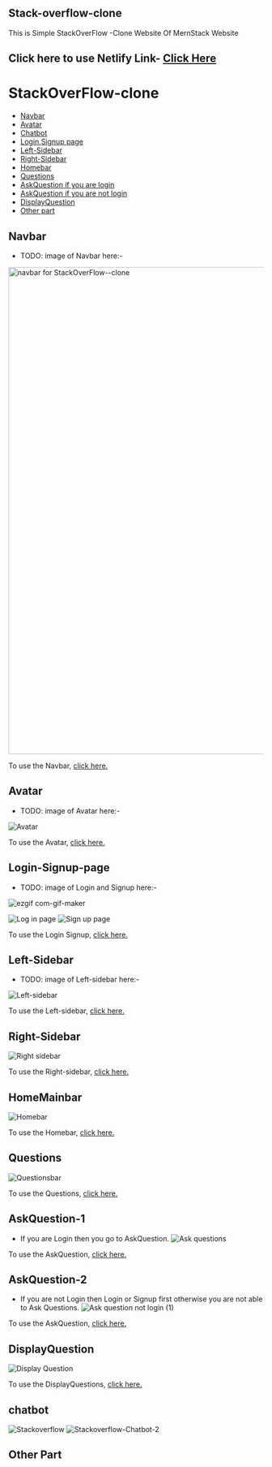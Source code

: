 ## Stack-overflow-clone

This is Simple StackOverFlow -Clone Website Of MernStack Website

## Click here to use Netlify Link- [Click Here]()

# StackOverFlow-clone

- [Navbar](#navbar)
- [Avatar](#avatar)
- [Chatbot](#chatbot)
- [Login,Signup page](#Login-Signup-page)
- [Left-Sidebar](#Left-Sidebar)
- [Right-Sidebar](#Right-Sidebar)
- [Homebar](#HomeMainbar)
- [Questions](#Questions)
- [AskQuestion if you are login](#AskQuestion-1)
- [AskQuestion if you are not login](#AskQuestion-2)
- [DisplayQuestion](#DisplayQuestion)
- [Other part](#other-part)

## Navbar

- TODO: image of Navbar here:-

<img width="960" alt="navbar for StackOverFlow--clone" src="https://user-images.githubusercontent.com/102934270/201916800-9ab808c0-aeb0-4a7e-98d3-5b8119661a51.png">

To use the Navbar, [click here.](client/src/components/Navbar)

## Avatar

- TODO: image of Avatar here:-

![Avatar](https://user-images.githubusercontent.com/102934270/202451750-225ad613-e878-47b2-a41a-238a9d01d36a.jpg)

To use the Avatar, [click here.](client/src/components/Avatar)

## Login-Signup-page

- TODO: image of Login and Signup here:-

![ezgif com-gif-maker](https://user-images.githubusercontent.com/102934270/202521975-bc1cdfac-04d2-4ad1-aa0a-6a35fc073fe5.gif)

![Log in page](https://user-images.githubusercontent.com/102934270/202522150-62abeec0-97cf-4ecf-be36-796cbd1a2157.jpg)
![Sign up page](https://user-images.githubusercontent.com/102934270/202522245-423c713f-a365-4dcf-a741-2149e885d4a1.jpg)

To use the Login Signup, [click here.](client/src/pages/Auth)

## Left-Sidebar

- TODO: image of Left-sidebar here:-

![Left-sidebar](https://user-images.githubusercontent.com/102934270/202745561-4ab8378f-056a-4a31-8edd-2efc67afc405.jpg)

To use the Left-sidebar, [click here.](client/src/components/LeftSidebar)

## Right-Sidebar

![Right sidebar](https://user-images.githubusercontent.com/102934270/202745811-8dcaa4fa-a8cd-4781-95de-8009c4ad80a0.gif)

To use the Right-sidebar, [click here.](client/src/components/RightSidebar)

## HomeMainbar

![Homebar](https://user-images.githubusercontent.com/102934270/202862060-542dbe9a-75df-4571-8487-2287602a965c.jpg)

To use the Homebar, [click here.](client/src/components/HomeMainbar)

## Questions

![Questionsbar](https://user-images.githubusercontent.com/102934270/202862216-8efcd0a0-cb52-4b32-9f06-ee8b55960f39.jpg)

To use the Questions, [click here.](client/src/pages/Questions)

## AskQuestion-1

- If you are Login then you go to AskQuestion.
  ![Ask questions](https://user-images.githubusercontent.com/102934270/202912068-94a972a5-37c1-42d7-a57a-9c6a3253f9ef.jpg)

To use the AskQuestion, [click here.](client/src/pages/AskQuestion)

## AskQuestion-2

- If you are not Login then Login or Signup first otherwise you are not able to Ask Questions.
  ![Ask question not login (1)](https://user-images.githubusercontent.com/102934270/202912225-7bb93631-f851-47dc-a1f7-ee7c5514c31d.gif)

To use the AskQuestion, [click here.](client/src/components/HomeMainbar/HomeMainbar.jsx)

## DisplayQuestion

![Display Question](https://user-images.githubusercontent.com/102934270/203116395-70c504cf-49eb-4be7-bf12-84e5b1296667.gif)

To use the DisplayQuestions, [click here.](client/src/pages/Questions)

## chatbot

![Stackoverflow](https://user-images.githubusercontent.com/102934270/208369352-d6e81925-df2c-481b-bbb6-046c873310a4.jpg)
![Stackoverflow-Chatbot-2](https://user-images.githubusercontent.com/102934270/208369526-4626658c-48df-467f-8591-7d41cceade85.jpg)

## Other Part

